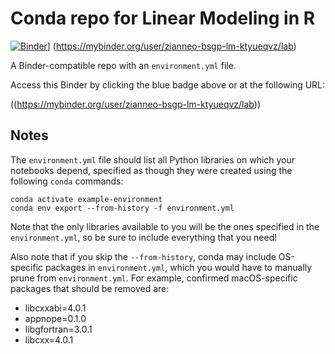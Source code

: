 # Conda repo for Linear Modeling in R 

[![Binder](http://mybinder.org/badge_logo.svg)](https://hub.ovh2.mybinder.org/user/zianneo-bsgp-lm-ktyueqvz/lab)]
(https://mybinder.org/user/zianneo-bsgp-lm-ktyueqvz/lab)

A Binder-compatible repo with an `environment.yml` file.

Access this Binder by clicking the blue badge above or at the following URL:

((https://mybinder.org/user/zianneo-bsgp-lm-ktyueqvz/lab))

## Notes
The `environment.yml` file should list all Python libraries on which your notebooks
depend, specified as though they were created using the following `conda` commands:

```
conda activate example-environment
conda env export --from-history -f environment.yml
```

Note that the only libraries available to you will be the ones specified in
the `environment.yml`, so be sure to include everything that you need! 

Also note that if you skip the `--from-history`, conda may include OS-specific
packages in `environment.yml`, which you would have to manually prune from
`environment.yml`.  For example, confirmed macOS-specific packages that should
be removed are:

* libcxxabi=4.0.1
* appnope=0.1.0
* libgfortran=3.0.1
* libcxx=4.0.1

